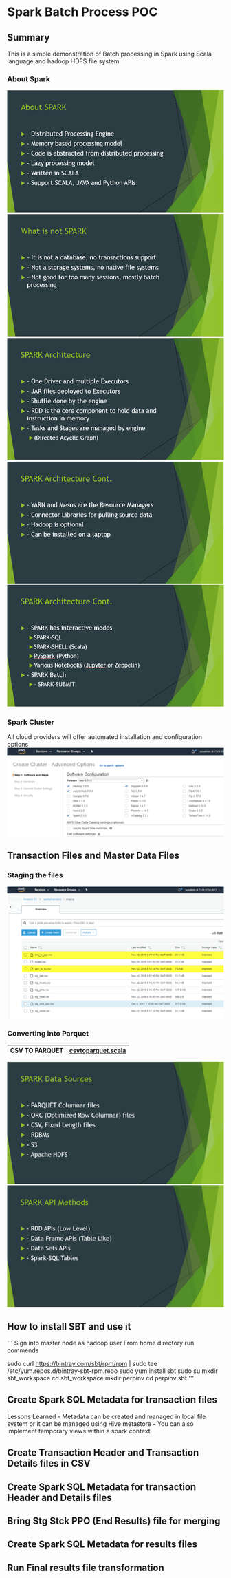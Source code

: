 # Spark Batch Process POC
## Summary
This is a simple demonstration of Batch processing in Spark using Scala language and hadoop HDFS file system. 

### About Spark
![](images/Page1.png)
![](images/Page2.png)
![](images/Page3.png)
![](images/Page4.png)
![](images/Page5.png)

### Spark Cluster
All cloud providers will offer automated installation and configuration options
![](images/Pict1.png)

## Transaction Files and Master Data Files
### Staging the files
![](images/Pict2.png)
### Converting into Parquet 
| CSV TO PARQUET | [csvtoparquet.scala](source_code/csvtoparquet.scala) |
| -------------- | ---------------------------------------------------- |

![](images/Page6.png)
![](images/Page7.png)

## How to install SBT and use it
'''
Sign into master node as hadoop user
From home directory run commends

sudo curl https://bintray.com/sbt/rpm/rpm | sudo tee /etc/yum.repos.d/bintray-sbt-rpm.repo
sudo yum install sbt
sudo su
mkdir sbt_workspace
cd sbt_workspace
mkdir perpinv
cd perpinv
sbt
'''

## Create Spark SQL Metadata for transaction files
Lessons Learned
	- Metadata can be created and managed in local file system
		or it can be managed using Hive metastore
	- You can also implement temporary views within a spark context
	
## Create Transaction Header and Transaction Details files in CSV

## Create Spark SQL Metadata for transaction Header and Details files

## Bring Stg Stck PPO (End Results) file for merging

## Create Spark SQL Metadata for results files

## Run Final results file transformation


